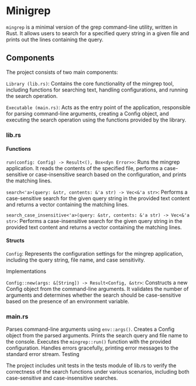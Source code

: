 # Minigrep

`mingrep` is a minimal version of the grep command-line utility, written in Rust. It allows users to search for a specified query string in a given file and prints out the lines containing the query.

## Components

The project consists of two main components:

`Library (lib.rs)`: Contains the core functionality of the mingrep tool, including functions for searching text, handling configurations, and running the search operation.

`Executable (main.rs)`: Acts as the entry point of the application, responsible for parsing command-line arguments, creating a Config object, and executing the search operation using the functions provided by the library.

### lib.rs

#### Functions

`run(config: Config) -> Result<(), Box<dyn Error>>`: Runs the mingrep application. It reads the contents of the specified file, performs a case-sensitive or case-insensitive search based on the configuration, and prints the matching lines.

`search<'a>(query: &str, contents: &'a str) -> Vec<&'a str>`: Performs a case-sensitive search for the given query string in the provided text content and returns a vector containing the matching lines.

`search_case_insensitive<'a>(query: &str, contents: &'a str) -> Vec<&'a str>`: Performs a case-insensitive search for the given query string in the provided text content and returns a vector containing the matching lines.

#### Structs

`Config`: Represents the configuration settings for the mingrep application, including the query string, file name, and case sensitivity.

Implementations

`Config::new(args: &[String]) -> Result<Config, &str>`: Constructs a new Config object from the command-line arguments. It validates the number of arguments and determines whether the search should be case-sensitive based on the presence of an environment variable.

### main.rs

Parses command-line arguments using `env::args()`.
Creates a Config object from the parsed arguments.
Prints the search query and file name to the console.
Executes the `mingrep::run()` function with the provided configuration.
Handles errors gracefully, printing error messages to the standard error stream.
Testing

The project includes unit tests in the tests module of lib.rs to verify the correctness of the search functions under various scenarios, including both case-sensitive and case-insensitive searches.
